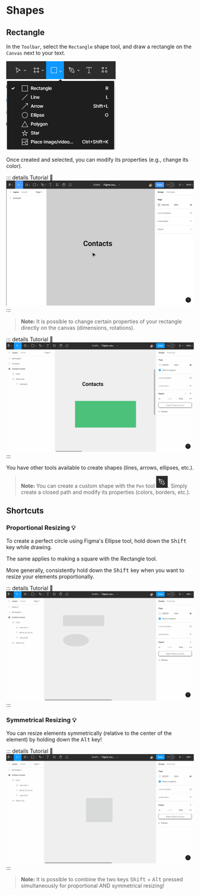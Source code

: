 # Shapes

## Rectangle
In the `Toolbar`, select the `Rectangle` shape tool, and draw a rectangle on the `Canvas` next to your text.

![toolbar shape tools](../../../assets/img/figma/basics/ui-elements/forms/toolbar_shape_tools.png)

Once created and selected, you can modify its properties (e.g., change its color).

::: details Tutorial 🎥
![create rectangle shape](../../../assets/img/figma/basics/ui-elements/forms/create_rectangle_shape.gif)
:::

> **Note:** It is possible to change certain properties of your rectangle directly on the canvas (dimensions, rotations).

::: details Tutorial 🎥
![rectangle properties](../../../assets/img/figma/basics/ui-elements/forms/rectangle_properties.gif)
:::

You have other tools available to create shapes (lines, arrows, ellipses, etc.).

> **Note:** You can create a custom shape with the `Pen` tool <img class="align-text" height="32px" alt="pen tool icon" src="../../../assets/img/figma/common/plume-icon.png">. Simply create a closed path and modify its properties (colors, borders, etc.).

## Shortcuts

### Proportional Resizing 💡
To create a perfect circle using Figma's Ellipse tool, hold down the <kbd>Shift</kbd> key while drawing.

The same applies to making a square with the Rectangle tool.

More generally, consistently hold down the <kbd>Shift</kbd> key when you want to resize your elements proportionally.

::: details Tutorial 🎥
![forms proportional resizing](../../../assets/img/figma/basics/ui-elements/forms/forms-proportional-resizing.gif)
:::

### Symmetrical Resizing 💡

You can resize elements symmetrically (relative to the center of the element) by holding down the <kbd>Alt</kbd> key!

::: details Tutorial 🎥
![forms symmetrical resizing](../../../assets/img/figma/basics/ui-elements/forms/forms-symetrical-resizing.gif)
:::

> **Note:** It is possible to combine the two keys <kbd>Shift</kbd> + <kbd>Alt</kbd> pressed simultaneously for proportional AND symmetrical resizing!